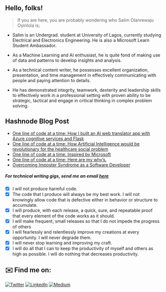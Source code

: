 ## Hello, folks!

> If you are here, you are probably wondering who Salim Olanrewaju Oyinlola is; 

- Salim is an Undergrad. student at University of Lagos, currently studying Electrical and Electronics Engineering. He is also a Microsoft Learn Student Ambassador.

- As a Machine Learning and AI enthusiast, he is quite fond of making use of data and patterns to develop insights and analysis.

- As a technical content writer, he possesses excellent organization, presentation, and time management in effectively communicating with people and paying attention to details. 

- He has demonstrated integrity, teamwork, dexterity and leadership skills to effectively work in a professional setting with proven ability to be strategic, tactical and engage in critical thinking in complex problem solving.
 

## Hashnode Blog Post
<!-- HASHNODE:START -->
- [One line of code at a time: How I built an AI web translator app with Azure cognitive services and Flask](https://salimcodes.hashnode.dev/one-line-of-code-at-a-time-how-i-built-an-ai-web-translator-app-with-azure-cognitive-services-and-flask)
- [One line of code at a time: How Artificial Intelligence would be revolutionary for the healthcare social problem](https://salimcodes.hashnode.dev/one-line-of-code-at-a-time-how-artificial-intelligence-would-be-revolutionary-for-the-healthcare-social-problem)
- [One line of code at a time: Inspired by Microsoft](https://salimcodes.hashnode.dev/one-line-of-code-at-a-time-inspired-by-microsoft)
- [One line of code at a time: Here are my why’s.](https://salimcodes.hashnode.dev/one-line-of-code-at-a-time-here-are-my-whys)
- [Overcoming Imposter Syndrome as a Software Developer](https://salimcodes.hashnode.dev/overcoming-imposter-syndrome-as-a-software-developer)
<!-- HASHNODE:END -->

##### For technical writing gigs, send me an email [here](mailto:salimoyinlola@gmail.com)


- [x] I will not produce harmful code.
- [x] The code that I produce will always be my best work. I will not knowingly allow code that is defective either in behavior or structure to accumulate. 
- [x] I will produce, with each release, a quick, sure, and repeatable proof that every element of the code works as it should. 
- [x] I will make frequent, small releases so that I do not impede the progress of others
- [x] I will fearlessly and relentlessly improve my creations at every opportunity. I will never degrade them.
- [x] I will never stop learning and improving my craft.   
- [x] I will do all that I can to keep the productivity of myself and others as high as possible. I will do nothing that decreases productivity.

## ✉️ Find me on:

<p align="left"><a 
href="https://twitter.com/SalimOpines" target="_blank"><img alt="Twitter" 
src="https://img.shields.io/badge/twitter-%2312100E.svg?&style=for-the-badge&logo=twitter&logoColor=blue" /></a> <a 
href="https://www.linkedin.com/in/Salim-Oyinlola" target="_blank"><img alt="LinkedIn" 
src="https://img.shields.io/badge/linkedin-%2312100E.svg?&style=for-the-badge&logo=linkedin&logoColor=blue" /></a> <a 
href="https://medium.com/@salimopines" target="_blank"><img alt="Medium" 
src="https://img.shields.io/badge/medium-%2312100E.svg?&style=for-the-badge&logo=medium&logoColor=white" /></a><br><a 

